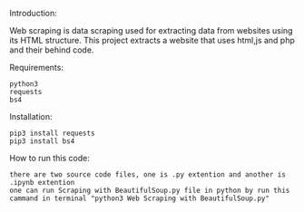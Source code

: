 Introduction:

Web scraping is data scraping used for extracting data from websites using its HTML structure. This project extracts a website that uses html,js and php and their behind code.

Requirements:

    python3
    requests
    bs4

Installation:

    pip3 install requests
    pip3 install bs4

How to run this code:

    there are two source code files, one is .py extention and another is .ipynb extention
    one can run Scraping with BeautifulSoup.py file in python by run this cammand in terminal "python3 Web Scraping with BeautifulSoup.py"
